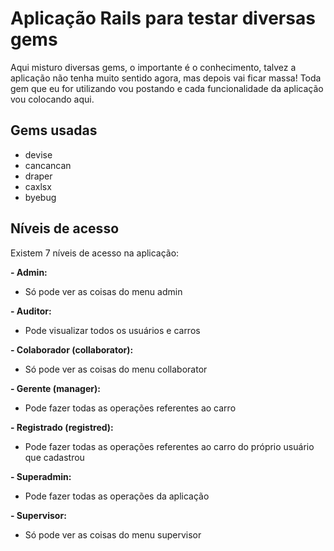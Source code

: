 # Aplicação Rails para testar diversas gems

Aqui misturo diversas gems, o importante é o conhecimento, talvez a aplicação não tenha muito sentido agora, mas depois vai ficar massa! Toda gem que eu for utilizando vou postando e cada funcionalidade da aplicação vou colocando aqui.
## Gems usadas
- devise
- cancancan
- draper
- caxlsx
- byebug

## Níveis de acesso
Existem 7 níveis de acesso na aplicação:

**- Admin:**
  - Só pode ver as coisas do menu admin

**- Auditor:**
  - Pode visualizar todos os usuários e carros

**- Colaborador (collaborator):**
  - Só pode ver as coisas do menu collaborator

**- Gerente (manager):**
  - Pode fazer todas as operações referentes ao carro

**- Registrado (registred):**
  - Pode fazer todas as operações referentes ao carro do próprio usuário que cadastrou

**- Superadmin:**
  - Pode fazer todas as operações da aplicação

**- Supervisor:**
  - Só pode ver as coisas do menu supervisor